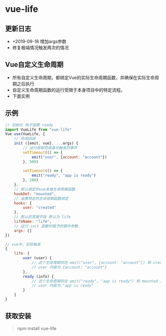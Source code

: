 # vue-life  

## 更新日志
 * +2019-09-18 增加args参数
 * 修复极端情况触发两次的情况

## Vue自定义生命周期
 - 所有自定义生命周期，都绑定Vue的实际生命周期函数，并确保在实际生命周期之后执行
 - 自定义生命周期函数的运行受限于本身项目中的特定流程。
 - 下面实例

## 示例
````javascript
// 初始化 钩子函数 ready
import VueLife from "vue-life"
Vue.use(VueLife, {
    // 完成回调
    init ({emit, vue}, ...args) {
        // 运行获取完成身份触发的事件
        setTimeout(() => {
            emit("user", {account: "account"})
        }, 500)
        
        setTimeout(() => {
            emit("ready", "app is ready")
        }, 200)
    },
    // 默认绑定的vue本身生命周期函数
    hookDef: "mounted",
    // 设置特定的生命周期函数绑定
    hooks: {
        user: "created"
    },
    // 默认的宽展字段 默认为 life
    lifeName: "life",
    // 运行 init 函数时赋予的额外参数
    args: []
})

````

````javascript
// vue中，实际触发
{
    life: {
        user (user) {
            // 这个生命周期将在 emit("user", {account: "account"}) 和 created 之后来触发生命周期（hooks配置）
            // user 内容为 {account: "account"}
        },
        ready (info) {
            // 这个生命周期将在 emit("ready", "app is ready") 和 mounted 之后来触发生命周期（hookDef配置）
            // user 内容为 "app is ready"
        }
    }
}

````

## 获取安装  
> npm install vue-life
